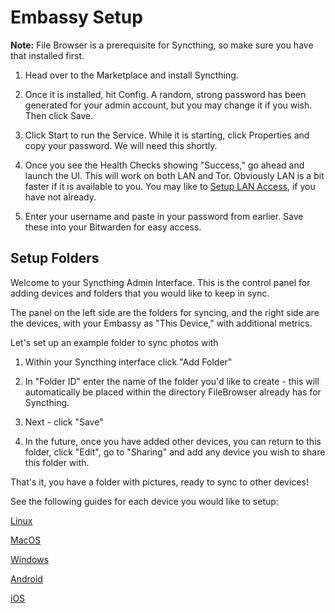 # Embassy Setup

**Note:** File Browser is a prerequisite for Syncthing, so make sure you have that installed first.

1. Head over to the Marketplace and install Syncthing.

2. Once it is installed, hit Config.  A random, strong password has been generated for your admin account, but you may change it if you wish.  Then click Save.

3. Click Start to run the Service.  While it is starting, click Properties and copy your password.  We will need this shortly.

4. Once you see the Health Checks showing "Success," go ahead and launch the UI.  This will work on both LAN and Tor.  Obviously LAN is a bit faster if it is available to you.  You may like to [Setup LAN Access](https://start9.com/latest/user-manual/connecting/connecting-lan), if you have not already.

5. Enter your username and paste in your password from earlier.  Save these into your Bitwarden for easy access.

## Setup Folders

Welcome to your Syncthing Admin Interface.  This is the control panel for adding devices and folders that you would like to keep in sync.

The panel on the left side are the folders for syncing, and the right side are the devices, with your Embassy as "This Device," with additional metrics.

Let's set up an example folder to sync photos with

1. Within your Syncthing interface click "Add Folder"

2. In "Folder ID" enter the name of the folder you'd like to create - this will automatically be placed within the directory FileBrowser already has for Syncthing.

3. Next - click "Save"

4. In the future, once you have added other devices, you can return to this folder, click "Edit", go to "Sharing" and add any device you wish to share this folder with.

That's it, you have a folder with pictures, ready to sync to other devices!

See the following guides for each device you would like to setup:

[Linux](./linux.md)

[MacOS](./macos.md)

[Windows](./windows.md)

[Android](./android.md)

[iOS](./ios.md)
